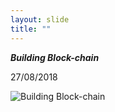 ```yaml
---
layout: slide
title: ""
---
```

***Building Block-chain***

27/08/2018

![Building Block-chain](https://res.cloudinary.com/dzvip6v7f/image/upload/v1616821993/My%20image%20personal%20site/Building_Block-chain_xmcx0k.jpg)


